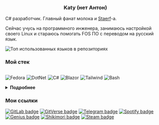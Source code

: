 <center>

### Katy (нет Антон)

</center>

C# разработчик. Главный фанат молока и [Staerf](https://katy248.github.io/nawas/)-а.

Сейчас учусь на программного инженера, занимаюсь настройкой своего Linux и стараюсь помогать FOS ПО с переводом на русский язык.

![Топ использованных языков в репозиториях](https://github-readme-stats.vercel.app/api/top-langs/?username=Katy248&size_weight=1&count_weight=0&layout=compact&theme=gruvbox&langs_count=30)

### Мой стек

<div style='display: flex; flex-direction: row; gap: .3rem'>

<!-- Fedora -->
![Fedora](https://api.iconify.design/devicon-plain/fedora.svg?height=50&color=%23458588)
<!-- dotnet -->
![DotNet](https://api.iconify.design/simple-icons/dotnet.svg?height=50&color=%23fbf1c7)
<!-- C# -->
![C#](https://api.iconify.design/mdi/language-csharp.svg?height=50&color=%23689d6a)
<!-- Blazor -->
![Blazor](https://api.iconify.design/simple-icons/blazor.svg?height=50&color=%23b16286)
<!-- Tailwindcss -->
![Tailwind](https://api.iconify.design/simple-icons/tailwindcss.svg?height=50&color=%23458588)
<!-- Bash -->
![Bash](https://api.iconify.design/devicon-plain/bash.svg?height=50&color=%23fbf1c7)

</div>
<!-- white fbf1c7 -->

<details>
<summary>
<b>Подробнее</b>
</summary>

#### Использовал

`.NET 8.0`
`C#`
`SQL`
`ASP.NET Core`
`Blazor (WASM/Server)`
`WPF`
`bash`
`PowerShell`
`HTML/CSS/JS`
`Bootstrap`
`Tailwind CSS`
`C/C++`
`make`
`Python`
`GitHub Pages`

#### Только трогал

`F#`
`Vue.js`
`Avalonia`
`Go`
`Rust`
`vala`
`Gtk/Libadwaita`
`PHP`

</details>

### Мои ссылки

[![GitLab badge](https://img.shields.io/badge/GitLab-3c3836?style=for-the-badge&logo=gitlab&labelColor=d65d0e&logoColor=fbf1c7)](https://gitlab.com/Katy248)
[![GitVerse badge](https://img.shields.io/badge/GitVerse-3c3836?style=for-the-badge&logo=git&labelColor=b16286&logoColor=fbf1c7)](https://gitverse.ru/Katy248)
[![Telegram badge](https://img.shields.io/badge/telegram-3c3836?style=for-the-badge&logo=telegram&labelColor=458588&logoColor=fbf1c7)](https://t.me/antonpethrow)
[![Spotify badge](https://img.shields.io/badge/spotify-3c3836?style=for-the-badge&logo=spotify&labelColor=98971a&logoColor=fbf1c7)](https://spotify.link/APFWwKZKSHb)
[![Genius badge](https://img.shields.io/badge/genius-3c3836?style=for-the-badge&logo=genius&labelColor=d79921&logoColor=fbf1c7)](https://genius.com/Katy248)
[![Shikimori badge](https://img.shields.io/badge/shikimori-3c3836?style=for-the-badge&logo=shikimori&labelColor=a89984&logoColor=fbf1c7)](https://shikimori.one/PBHomer04)
[![Steam badge](https://img.shields.io/badge/steam-3c3836?style=for-the-badge&logo=steam&labelColor=282828&logoColor=fbf1c7)](https://steamcommunity.com/id/pbhomer04)

<!-- [![Discord badge](https://img.shields.io/badge/discord-3c3836?style=for-the-badge&logo=discord&labelColor=b16286&logoColor=fbf1c7)](https://t.me/antonpethrow) -->
